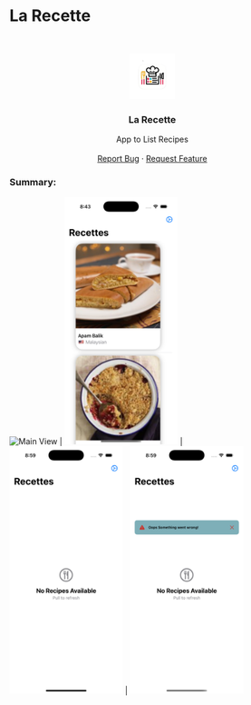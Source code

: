 #  La Recette


<!-- PROJECT LOGO -->
<br />
<p align="center">
  <a href="c">
    <img src="images/LaRecette.png" alt="Logo" width="80" height="80">
  </a>

  <h3 align="center">La Recette</h3>

  <p align="center">
    App to List Recipes
    <br />
    <br />
    <a href="https://github.com/TensaiSolutions/LaRecette/issues">Report Bug</a>
    ·
    <a href="https://github.com/TensaiSolutions/LaRecette/issues">Request Feature</a>
  </p>
</p>


### Summary:
<img src="images/Demo.gif" alt="Main View" width="200"/> | <img src="images/LaRecetteMain.png" alt="Main View" width="200"/> | <img src="images/NoData.png" alt="Main View" width="200"/> | <img src="images/Error.png" alt="Main View" width="200"/>
